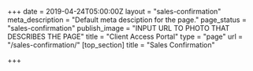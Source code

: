 +++
date = 2019-04-24T05:00:00Z
layout = "sales-confirmation"
meta_description = "Default meta desciption for the page."
page_status = "sales-confirmation"
publish_image = "INPUT URL TO PHOTO THAT DESCRIBES THE PAGE"
title = "Client Access Portal"
type = "page"
url = "/sales-confirmation/"
[top_section]
title = "Sales Confirmation"

+++